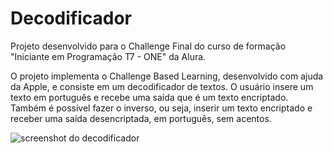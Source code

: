# Decodificador

Projeto desenvolvido para o Challenge Final do curso de formação "Iniciante em Programação T7 - ONE" da Alura.

O projeto implementa o Challenge Based Learning, desenvolvido com ajuda da Apple, e consiste em um decodificador de textos. O usuário insere um texto em português e recebe uma saída que é um texto encriptado. Também é possível fazer o inverso, ou seja, inserir um texto encriptado e receber uma saída desencriptada, em português, sem acentos.

![screenshot do decodificador](https://github.com/user-attachments/assets/d938741c-d1c8-4349-9a2b-96c9a22784c8)
